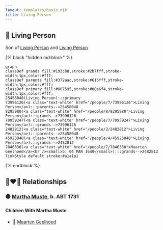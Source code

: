 ```yaml
---
layout: templates/basic.njk
title: Living Person
---
```

## 🔵 Living Person

Son of [Living Person](/people/2/2482812) and [Living Person](/people/7/73996126)

{% block "hidden md:block" %}
```mermaid
graph
classDef grands fill:#193cb8,stroke:#2b7fff,stroke-width:1px,color:#fff;
classDef parents fill:#372aac,stroke:#615fff,stroke-width:1px,color:#fff;
classDef primary fill:#007595,stroke:#00a6f4,stroke-width:1px,color:#fff;
25458048(Living Person):::primary
73996126(<a class="text-white" href="/people/7/73996126">Living Person</a>):::parents-->25458048
8295980(<a class="text-white" href="/people/8/8295980">Living Person</a>):::grands-->73996126
70959247(<a class="text-white" href="/people/7/70959247">Living Person</a>):::grands-->73996126
2482812(<a class="text-white" href="/people/2/2482812">Living Person</a>):::parents-->25458048
45923848(<a class="text-white" href="/people/4/45923848">Living Person</a>):::grands-->2482812
7846330(<a class="text-white" href="/people/7/7846330">Maarten Geelhoed</a><br /><small>b: 04 MAR 1640</small>):::grands-->2482812
linkStyle default stroke:#a1a1a1
```
{% endblock %}

## 👩‍❤️‍👨 Relationships

### 🟣 [Martha Muste](/people/9/90752360), b. ABT 1731

#### Children With Martha Muste
* 🔵 [Maarten Geelhoed](/people/3/33889936)